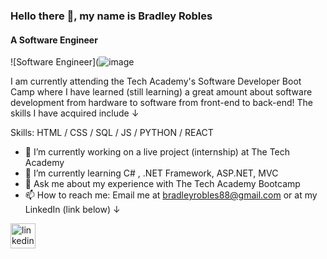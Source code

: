 ### Hello there 👋, my name is Bradley Robles
#### A Software Engineer
![Software Engineer](![image](https://user-images.githubusercontent.com/26016505/197311459-61958489-ab8c-4974-bd45-39525084b380.png)

I am currently attending the Tech Academy's Software Developer Boot Camp where I have learned (still learning) a great amount about software development from hardware to software from front-end to back-end! The skills I have acquired include ↓ 

Skills: HTML / CSS / SQL / JS /  PYTHON / REACT

- 🔭 I’m currently working on a live project (internship) at The Tech Academy 
- 🌱 I’m currently learning C# , .NET Framework, ASP.NET, MVC
- 💬 Ask me about my experience with The Tech Academy Bootcamp 
- 📫 How to reach me: Email me at bradleyrobles88@gmail.com or at my LinkedIn (link below) 	↓ 


[<img src='https://cdn.jsdelivr.net/npm/simple-icons@3.0.1/icons/linkedin.svg' alt='linkedin' height='40'>](https://www.linkedin.com/in/bradley-robles/)   

